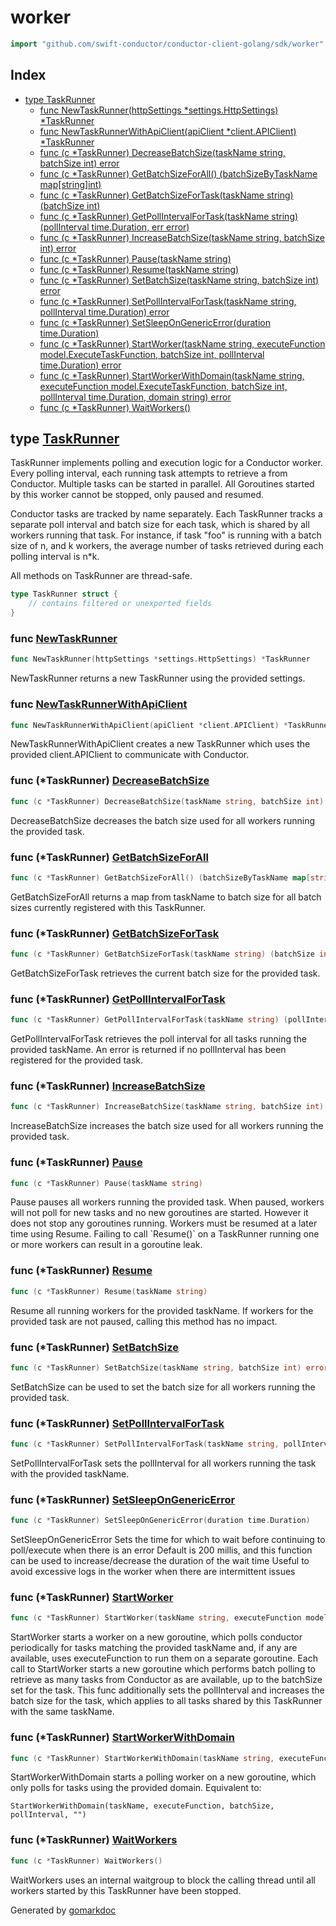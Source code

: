 <!-- Code generated by gomarkdoc. DO NOT EDIT -->

# worker

```go
import "github.com/swift-conductor/conductor-client-golang/sdk/worker"
```

## Index

- [type TaskRunner](<#TaskRunner>)
  - [func NewTaskRunner\(httpSettings \*settings.HttpSettings\) \*TaskRunner](<#NewTaskRunner>)
  - [func NewTaskRunnerWithApiClient\(apiClient \*client.APIClient\) \*TaskRunner](<#NewTaskRunnerWithApiClient>)
  - [func \(c \*TaskRunner\) DecreaseBatchSize\(taskName string, batchSize int\) error](<#TaskRunner.DecreaseBatchSize>)
  - [func \(c \*TaskRunner\) GetBatchSizeForAll\(\) \(batchSizeByTaskName map\[string\]int\)](<#TaskRunner.GetBatchSizeForAll>)
  - [func \(c \*TaskRunner\) GetBatchSizeForTask\(taskName string\) \(batchSize int\)](<#TaskRunner.GetBatchSizeForTask>)
  - [func \(c \*TaskRunner\) GetPollIntervalForTask\(taskName string\) \(pollInterval time.Duration, err error\)](<#TaskRunner.GetPollIntervalForTask>)
  - [func \(c \*TaskRunner\) IncreaseBatchSize\(taskName string, batchSize int\) error](<#TaskRunner.IncreaseBatchSize>)
  - [func \(c \*TaskRunner\) Pause\(taskName string\)](<#TaskRunner.Pause>)
  - [func \(c \*TaskRunner\) Resume\(taskName string\)](<#TaskRunner.Resume>)
  - [func \(c \*TaskRunner\) SetBatchSize\(taskName string, batchSize int\) error](<#TaskRunner.SetBatchSize>)
  - [func \(c \*TaskRunner\) SetPollIntervalForTask\(taskName string, pollInterval time.Duration\) error](<#TaskRunner.SetPollIntervalForTask>)
  - [func \(c \*TaskRunner\) SetSleepOnGenericError\(duration time.Duration\)](<#TaskRunner.SetSleepOnGenericError>)
  - [func \(c \*TaskRunner\) StartWorker\(taskName string, executeFunction model.ExecuteTaskFunction, batchSize int, pollInterval time.Duration\) error](<#TaskRunner.StartWorker>)
  - [func \(c \*TaskRunner\) StartWorkerWithDomain\(taskName string, executeFunction model.ExecuteTaskFunction, batchSize int, pollInterval time.Duration, domain string\) error](<#TaskRunner.StartWorkerWithDomain>)
  - [func \(c \*TaskRunner\) WaitWorkers\(\)](<#TaskRunner.WaitWorkers>)


<a name="TaskRunner"></a>
## type [TaskRunner](<https://github.com/vkantchev/conductor-client-golang/blob/main/sdk/worker/task_runner.go#L48-L64>)

TaskRunner implements polling and execution logic for a Conductor worker. Every polling interval, each running task attempts to retrieve a from Conductor. Multiple tasks can be started in parallel. All Goroutines started by this worker cannot be stopped, only paused and resumed.

Conductor tasks are tracked by name separately. Each TaskRunner tracks a separate poll interval and batch size for each task, which is shared by all workers running that task. For instance, if task "foo" is running with a batch size of n, and k workers, the average number of tasks retrieved during each polling interval is n\*k.

All methods on TaskRunner are thread\-safe.

```go
type TaskRunner struct {
    // contains filtered or unexported fields
}
```

<a name="NewTaskRunner"></a>
### func [NewTaskRunner](<https://github.com/vkantchev/conductor-client-golang/blob/main/sdk/worker/task_runner.go#L67>)

```go
func NewTaskRunner(httpSettings *settings.HttpSettings) *TaskRunner
```

NewTaskRunner returns a new TaskRunner using the provided settings.

<a name="NewTaskRunnerWithApiClient"></a>
### func [NewTaskRunnerWithApiClient](<https://github.com/vkantchev/conductor-client-golang/blob/main/sdk/worker/task_runner.go#L76-L78>)

```go
func NewTaskRunnerWithApiClient(apiClient *client.APIClient) *TaskRunner
```

NewTaskRunnerWithApiClient creates a new TaskRunner which uses the provided client.APIClient to communicate with Conductor.

<a name="TaskRunner.DecreaseBatchSize"></a>
### func \(\*TaskRunner\) [DecreaseBatchSize](<https://github.com/vkantchev/conductor-client-golang/blob/main/sdk/worker/task_runner.go#L164>)

```go
func (c *TaskRunner) DecreaseBatchSize(taskName string, batchSize int) error
```

DecreaseBatchSize decreases the batch size used for all workers running the provided task.

<a name="TaskRunner.GetBatchSizeForAll"></a>
### func \(\*TaskRunner\) [GetBatchSizeForAll](<https://github.com/vkantchev/conductor-client-golang/blob/main/sdk/worker/task_runner.go#L514>)

```go
func (c *TaskRunner) GetBatchSizeForAll() (batchSizeByTaskName map[string]int)
```

GetBatchSizeForAll returns a map from taskName to batch size for all batch sizes currently registered with this TaskRunner.

<a name="TaskRunner.GetBatchSizeForTask"></a>
### func \(\*TaskRunner\) [GetBatchSizeForTask](<https://github.com/vkantchev/conductor-client-golang/blob/main/sdk/worker/task_runner.go#L525>)

```go
func (c *TaskRunner) GetBatchSizeForTask(taskName string) (batchSize int)
```

GetBatchSizeForTask retrieves the current batch size for the provided task.

<a name="TaskRunner.GetPollIntervalForTask"></a>
### func \(\*TaskRunner\) [GetPollIntervalForTask](<https://github.com/vkantchev/conductor-client-golang/blob/main/sdk/worker/task_runner.go#L502>)

```go
func (c *TaskRunner) GetPollIntervalForTask(taskName string) (pollInterval time.Duration, err error)
```

GetPollIntervalForTask retrieves the poll interval for all tasks running the provided taskName. An error is returned if no pollInterval has been registered for the provided task.

<a name="TaskRunner.IncreaseBatchSize"></a>
### func \(\*TaskRunner\) [IncreaseBatchSize](<https://github.com/vkantchev/conductor-client-golang/blob/main/sdk/worker/task_runner.go#L141>)

```go
func (c *TaskRunner) IncreaseBatchSize(taskName string, batchSize int) error
```

IncreaseBatchSize increases the batch size used for all workers running the provided task.

<a name="TaskRunner.Pause"></a>
### func \(\*TaskRunner\) [Pause](<https://github.com/vkantchev/conductor-client-golang/blob/main/sdk/worker/task_runner.go#L190>)

```go
func (c *TaskRunner) Pause(taskName string)
```

Pause pauses all workers running the provided task. When paused, workers will not poll for new tasks and no new goroutines are started. However it does not stop any goroutines running. Workers must be resumed at a later time using Resume. Failing to call \`Resume\(\)\` on a TaskRunner running one or more workers can result in a goroutine leak.

<a name="TaskRunner.Resume"></a>
### func \(\*TaskRunner\) [Resume](<https://github.com/vkantchev/conductor-client-golang/blob/main/sdk/worker/task_runner.go#L198>)

```go
func (c *TaskRunner) Resume(taskName string)
```

Resume all running workers for the provided taskName. If workers for the provided task are not paused, calling this method has no impact.

<a name="TaskRunner.SetBatchSize"></a>
### func \(\*TaskRunner\) [SetBatchSize](<https://github.com/vkantchev/conductor-client-golang/blob/main/sdk/worker/task_runner.go#L116>)

```go
func (c *TaskRunner) SetBatchSize(taskName string, batchSize int) error
```

SetBatchSize can be used to set the batch size for all workers running the provided task.

<a name="TaskRunner.SetPollIntervalForTask"></a>
### func \(\*TaskRunner\) [SetPollIntervalForTask](<https://github.com/vkantchev/conductor-client-golang/blob/main/sdk/worker/task_runner.go#L492>)

```go
func (c *TaskRunner) SetPollIntervalForTask(taskName string, pollInterval time.Duration) error
```

SetPollIntervalForTask sets the pollInterval for all workers running the task with the provided taskName.

<a name="TaskRunner.SetSleepOnGenericError"></a>
### func \(\*TaskRunner\) [SetSleepOnGenericError](<https://github.com/vkantchev/conductor-client-golang/blob/main/sdk/worker/task_runner.go#L93>)

```go
func (c *TaskRunner) SetSleepOnGenericError(duration time.Duration)
```

SetSleepOnGenericError Sets the time for which to wait before continuing to poll/execute when there is an error Default is 200 millis, and this function can be used to increase/decrease the duration of the wait time Useful to avoid excessive logs in the worker when there are intermittent issues

<a name="TaskRunner.StartWorker"></a>
### func \(\*TaskRunner\) [StartWorker](<https://github.com/vkantchev/conductor-client-golang/blob/main/sdk/worker/task_runner.go#L111>)

```go
func (c *TaskRunner) StartWorker(taskName string, executeFunction model.ExecuteTaskFunction, batchSize int, pollInterval time.Duration) error
```

StartWorker starts a worker on a new goroutine, which polls conductor periodically for tasks matching the provided taskName and, if any are available, uses executeFunction to run them on a separate goroutine. Each call to StartWorker starts a new goroutine which performs batch polling to retrieve as many tasks from Conductor as are available, up to the batchSize set for the task. This func additionally sets the pollInterval and increases the batch size for the task, which applies to all tasks shared by this TaskRunner with the same taskName.

<a name="TaskRunner.StartWorkerWithDomain"></a>
### func \(\*TaskRunner\) [StartWorkerWithDomain](<https://github.com/vkantchev/conductor-client-golang/blob/main/sdk/worker/task_runner.go#L101>)

```go
func (c *TaskRunner) StartWorkerWithDomain(taskName string, executeFunction model.ExecuteTaskFunction, batchSize int, pollInterval time.Duration, domain string) error
```

StartWorkerWithDomain starts a polling worker on a new goroutine, which only polls for tasks using the provided domain. Equivalent to:

```
StartWorkerWithDomain(taskName, executeFunction, batchSize, pollInterval, "")
```

<a name="TaskRunner.WaitWorkers"></a>
### func \(\*TaskRunner\) [WaitWorkers](<https://github.com/vkantchev/conductor-client-golang/blob/main/sdk/worker/task_runner.go#L212>)

```go
func (c *TaskRunner) WaitWorkers()
```

WaitWorkers uses an internal waitgroup to block the calling thread until all workers started by this TaskRunner have been stopped.

Generated by [gomarkdoc](<https://github.com/princjef/gomarkdoc>)
